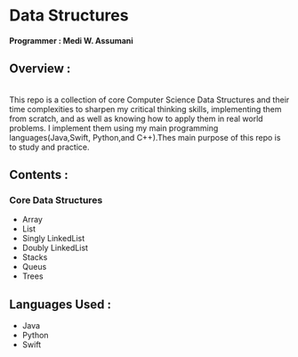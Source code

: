 # Data Structures </br>

#### Programmer : Medi W. Assumani
## Overview : 
</br>
This repo is a collection of core Computer Science Data Structures and their time complexities to sharpen my critical thinking skills, implementing them from scratch, and  as well as knowing how to apply them in real world problems. I implement them using my main programming languages(Java,Swift, Python,and C++).Thes main purpose of this repo is to study and practice.

## Contents : </br>

### Core Data Structures

* Array
* List
* Singly LinkedList
* Doubly LinkedList
* Stacks
* Queus
* Trees

## Languages Used : 

* Java
* Python
* Swift



